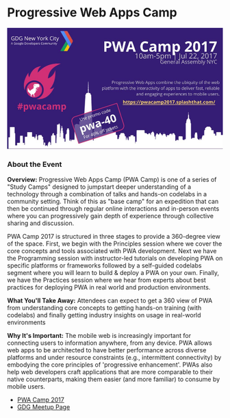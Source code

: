 # Progressive Web Apps Camp

![PWA Event](./images/pwa-event.jpg)

### About the Event

**Overview:** Progressive Web Apps Camp (PWA Camp) is one of a series of "Study Camps" designed to jumpstart deeper understanding of a technology through a combination of talks and hands-on codelabs in a community setting. Think of this as "base camp" for an expedition that can then be continued through regular online interactions and in-person events where you can progressively gain depth of experience through collective sharing and discussion.

PWA Camp 2017 is structured in three stages to provide a 360-degree view of the space. First, we begin with the Principles session where we cover the core concepts and tools associated with PWA development. Next we have the Programming session with instructor-led tutorials on developing PWA on specific platforms or frameworks followed by a self-guided codelabs segment where you will learn to build & deploy a PWA on your own. Finally, we have the Practices session where we hear from experts about best practices for deploying PWA in real world and production environments.

**What You'll Take Away:** Attendees can expect to get a 360 view of PWA from understanding core concepts to getting hands-on training (with codelabs) and finally getting industry insights on usage in real-world environments

**Why It's Important:** The mobile web is increasingly important for connecting users to information anywhere, from any device. PWA allows web apps to be architected to have better performance across diverse platforms and under resource constraints (e.g., intermittent connectivity) by embodying the core principles of 'progressive enhancement'. PWAs also help web developers craft applications that are more comparable to their native counterparts, making them easier (and more familiar) to consume by mobile users.

* [PWA Camp 2017](https://pwacamp2017.splashthat.com/)
* [GDG Meetup Page](https://www.meetup.com/gdgnyc/events/240538942/)
